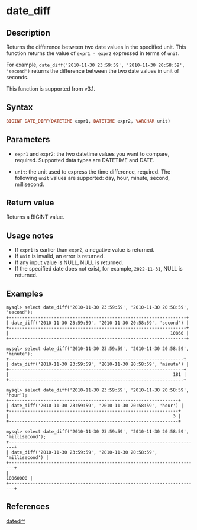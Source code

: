 # date_diff

## Description

Returns the difference between two date values in the specified unit. This function returns the value of `expr1 - expr2` expressed in terms of `unit`.

For example, `date_diff('2010-11-30 23:59:59', '2010-11-30 20:58:59', 'second')` returns the difference between the two date values in unit of seconds.

This function is supported from v3.1.

## Syntax

```Haskell
BIGINT DATE_DIFF(DATETIME expr1, DATETIME expr2, VARCHAR unit)
```

## Parameters

- `expr1` and `expr2`: the two datetime values you want to compare, required. Supported data types are DATETIME and DATE.

- `unit`: the unit used to express the time difference, required. The following `unit` values are supported: day, hour, minute, second, millisecond.

## Return value

Returns a BIGINT value.

## Usage notes

- If `expr1` is earlier than `expr2`, a negative value is returned.
- If `unit` is invalid, an error is returned.
- If any input value is NULL, NULL is returned.
- If the specified date does not exist, for example, `2022-11-31`, NULL is returned.

## Examples

```Plain Text
mysql> select date_diff('2010-11-30 23:59:59', '2010-11-30 20:58:59', 'second');
+-------------------------------------------------------------------+
| date_diff('2010-11-30 23:59:59', '2010-11-30 20:58:59', 'second') |
+-------------------------------------------------------------------+
|                                                             10860 |
+-------------------------------------------------------------------+

mysql> select date_diff('2010-11-30 23:59:59', '2010-11-30 20:58:59', 'minute');
+------------------------------------------------------------------+
| date_diff('2010-11-30 23:59:59', '2010-11-30 20:58:59', 'minute') |
+------------------------------------------------------------------+
|                                                              181 |
+------------------------------------------------------------------+

mysql> select date_diff('2010-11-30 23:59:59', '2010-11-30 20:58:59', 'hour');
+----------------------------------------------------------------+
| date_diff('2010-11-30 23:59:59', '2010-11-30 20:58:59', 'hour') |
+----------------------------------------------------------------+
|                                                              3 |
+----------------------------------------------------------------+

mysql> select date_diff('2010-11-30 23:59:59', '2010-11-30 20:58:59', 'millisecond');
+------------------------------------------------------------------------+
| date_diff('2010-11-30 23:59:59', '2010-11-30 20:58:59', 'millisecond') |
+------------------------------------------------------------------------+
|                                                               10860000 |
+------------------------------------------------------------------------+
```

## References

[datediff](./datediff.md)
